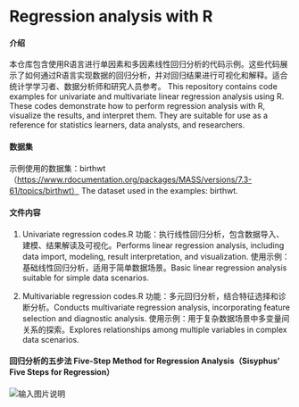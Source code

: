 # Regression analysis with R

#### 介绍
本仓库包含使用R语言进行单因素和多因素线性回归分析的代码示例。这些代码展示了如何通过R语言实现数据的回归分析，并对回归结果进行可视化和解释。适合统计学学习者、数据分析师和研究人员参考。
This repository contains code examples for univariate and multivariate linear regression analysis using R. These codes demonstrate how to perform regression analysis with R, visualize the results, and interpret them. They are suitable for use as a reference for statistics learners, data analysts, and researchers.

#### 数据集
示例使用的数据集：birthwt（https://www.rdocumentation.org/packages/MASS/versions/7.3-61/topics/birthwt）
The dataset used in the examples: birthwt.

#### 文件内容
1. Univariate regression codes.R
功能：执行线性回归分析，包含数据导入、建模、结果解读及可视化。Performs linear regression analysis, including data import, modeling, result interpretation, and visualization.
使用示例：基础线性回归分析，适用于简单数据场景。Basic linear regression analysis suitable for simple data scenarios.

2. Multivariable regression codes.R
功能：多元回归分析，结合特征选择和诊断分析。Conducts multivariate regression analysis, incorporating feature selection and diagnostic analysis.
使用示例：用于复杂数据场景中多变量间关系的探索。Explores relationships among multiple variables in complex data scenarios.

#### 回归分析的五步法 Five-Step Method for Regression Analysis（Sisyphus’ Five Steps for Regression）

![输入图片说明](https://foruda.gitee.com/images/1732781923305050620/fe928f83_15202544.jpeg "微信截图_20241128161759.jpg")
